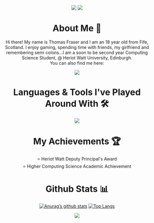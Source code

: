 <div align=center>
  
<img src="https://capsule-render.vercel.app/api?type=waving&height=160&color=gradient&customColorList=12&text=Hello%20There!%20👋&textBg=false&reversal=false">

<img src="https://github.com/user-attachments/assets/711a58eb-fd3a-4543-8358-5336a3a2d394">

<h1> About Me 👤</h1>

<p>Hi there! My name is Thomas Fraser and I am an 18 year old from Fife, Scotland. I enjoy gaming, spending time with friends, my girlfriend and remembering semi colons...I am a soon to be second year Computing Science Student, @ Heriot Watt University, Edinburgh. <br> You can also find me here: </p>

<a href="https://www.linkedin.com/in/8thomas0fraser8/"> <img src="https://skillicons.dev/icons?i=linkedin"> </a>

<h1> Languages & Tools I've Played Around With 🛠️</h1>

<a href="https://skillicons.dev">
<img src="https://skillicons.dev/icons?i=js,html,css,java,php,py,swift,mysql,bash,apple,bots,discordjs,nodejs,figma,gitlab,gamemakerstudio,eclipse,vscode&perline=9">
</a>

<h1> My Achievements 🏆</h1>

⭐️ Heriot Watt Deputy Principal's Award <br>
⭐️ Higher Computing Science Academic Achievement

<h1> Github Stats 📊</h1>

[![Anurag’s github stats](https://github-readme-stats.vercel.app/api?username=TheRealThomasFraser&theme=ambient_gradient&rank_icon=github&custom_title=My%20Stats)](https://github.com/TheRealThomasFraser)
[![Top Langs](https://github-readme-stats.vercel.app/api/top-langs/?username=TheRealThomasFraser&layout=compact&theme=ambient_gradient)](https://github.com/TheRealThomasFraser)

<p align=center> <img src="https://capsule-render.vercel.app/api?type=waving&height=160&color=gradient&customColorList=12&textBg=false&reversal=false&section=footer"> </p>

</div>
